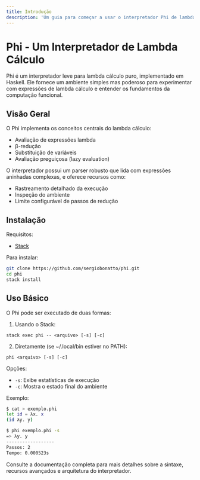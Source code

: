 ```yaml
---
title: Introdução
description: 'Um guia para começar a usar o interpretador Phi de lambda cálculo'
---
```


# Phi - Um Interpretador de Lambda Cálculo

Phi é um interpretador leve para lambda cálculo puro, implementado em Haskell. Ele fornece um ambiente simples mas poderoso para experimentar com expressões de lambda cálculo e entender os fundamentos da computação funcional.

## Visão Geral

O Phi implementa os conceitos centrais do lambda cálculo:

- Avaliação de expressões lambda
- β-redução 
- Substituição de variáveis
- Avaliação preguiçosa (lazy evaluation)

O interpretador possui um parser robusto que lida com expressões aninhadas complexas, e oferece recursos como:

- Rastreamento detalhado da execução
- Inspeção do ambiente
- Limite configurável de passos de redução

## Instalação

Requisitos:
- [Stack](https://docs.haskellstack.org/en/stable/README/)

Para instalar:

```sh
git clone https://github.com/sergiobonatto/phi.git
cd phi
stack install
```

## Uso Básico

O Phi pode ser executado de duas formas:

1. Usando o Stack:
```
stack exec phi -- <arquivo> [-s] [-c]
```

2. Diretamente (se ~/.local/bin estiver no PATH):
```  
phi <arquivo> [-s] [-c]
```

Opções:
- `-s`: Exibe estatísticas de execução
- `-c`: Mostra o estado final do ambiente

Exemplo:

```sh
$ cat > exemplo.phi
let id = λx. x
(id λy. y)

$ phi exemplo.phi -s
=> λy. y
------------------
Passos: 2
Tempo: 0.000523s
```

Consulte a documentação completa para mais detalhes sobre a sintaxe, recursos avançados e arquitetura do interpretador.